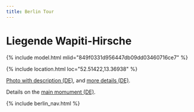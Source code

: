 ```yaml
---
title: Berlin Tour
---
```


# Liegende Wapiti-Hirsche

{% include model.html mlid="849f0331d956447db09dd03460716ce7" %}

{% include location.html loc="52.51422,13.36938" %}

[Photo with description (DE)](https://www.flickr.com/photos/127124365@N04/50992538523/in/photostream/), and [more details (DE)](https://www.berlin.de/senuvk/berlin_tipps/grosser_tiergarten/de/sehenswertes/kunstdenkmale/denkmalgruppe_floraplatz.shtml).

Details on the [main momument (DE)](https://bildhauerei-in-berlin.de/bildwerk/amazone-zu-pferd/).

{% include berlin_nav.html %}
